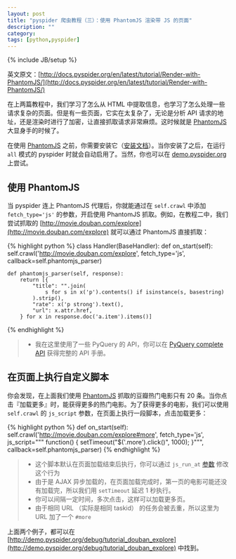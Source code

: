 ```yaml
---
layout: post
title: "pyspider 爬虫教程（三）：使用 PhantomJS 渲染带 JS 的页面"
description: ""
category: 
tags: [python,pyspider]
---
```

{% include JB/setup %}

英文原文：[http://docs.pyspider.org/en/latest/tutorial/Render-with-PhantomJS/](http://docs.pyspider.org/en/latest/tutorial/Render-with-PhantomJS/)

在上两篇教程中，我们学习了怎么从 HTML 中提取信息，也学习了怎么处理一些请求复杂的页面。但是有一些页面，它实在太复杂了，无论是分析 API 请求的地址，还是渲染时进行了加密，让直接抓取请求非常麻烦。这时候就是 [PhantomJS] 大显身手的时候了。

在使用 [PhantomJS] 之前，你需要安装它（[安装文档](http://phantomjs.org/download.html)）。当你安装了之后，在运行 `all` 模式的 pyspider 时就会自动启用了。当然，你也可以在 [demo.pyspider.org](http://demo.pyspider.org/) 上尝试。

使用 PhantomJS
--------------

当 pyspider 连上 PhantomJS 代理后，你就能通过在 `self.crawl` 中添加 `fetch_type='js'` 的参数，开启使用 PhantomJS 抓取。例如，在教程二中，我们尝试抓取的 [http://movie.douban.com/explore](http://movie.douban.com/explore) 就可以通过 PhantomJS 直接抓取：

{% highlight python %}
class Handler(BaseHandler):
    def on_start(self):
        self.crawl('http://movie.douban.com/explore',
                   fetch_type='js', callback=self.phantomjs_parser)
    
    def phantomjs_parser(self, response):
        return [{
            "title": "".join(
                s for s in x('p').contents() if isinstance(s, basestring)
            ).strip(),
            "rate": x('p strong').text(),
            "url": x.attr.href,
        } for x in response.doc('a.item').items()]
{% endhighlight %}

> * 我在这里使用了一些 PyQuery 的 API，你可以在 [PyQuery complete API](https://pythonhosted.org/pyquery/api.html) 获得完整的 API 手册。

在页面上执行自定义脚本
------------------

你会发现，在上面我们使用 [PhantomJS] 抓取的豆瓣热门电影只有 20 条。当你点击『加载更多』时，能获得更多的热门电影。为了获得更多的电影，我们可以使用 `self.crawl` 的 `js_script` 参数，在页面上执行一段脚本，点击加载更多：

{% highlight python %}
    def on_start(self):
        self.crawl('http://movie.douban.com/explore#more',
                   fetch_type='js', js_script="""
                   function() {
                     setTimeout("$('.more').click()", 1000);
                   }""", callback=self.phantomjs_parser)
{% endhighlight %}

> * 这个脚本默认在页面加载结束后执行，你可以通过 `js_run_at` [参数](http://docs.pyspider.org/en/latest//apis/self.crawl/#enable-javascript-fetcher-need-support-by-fetcher) 修改这个行为
> * 由于是 AJAX 异步加载的，在页面加载完成时，第一页的电影可能还没有加载完，所以我们用 `setTimeout` 延迟 1 秒执行。
> * 你可以间隔一定时间，多次点击，这样可以加载更多页。
> * 由于相同 URL （实际是相同 taskid） 的任务会被去重，所以这里为 URL 加了一个 `#more`

上面两个例子，都可以在 [http://demo.pyspider.org/debug/tutorial_douban_explore](http://demo.pyspider.org/debug/tutorial_douban_explore) 中找到。

[PhantomJS]:             http://phantomjs.org/
